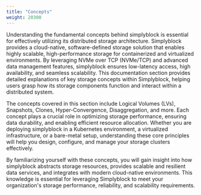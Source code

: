 ```yaml
---
title: "Concepts"
weight: 20300
---
```


Understanding the fundamental concepts behind simplyblock is essential for effectively utilizing its distributed storage
architecture. Simplyblock provides a cloud-native, software-defined storage solution that enables highly scalable,
high-performance storage for containerized and virtualized environments. By leveraging NVMe over TCP (NVMe/TCP) and
advanced data management features, simplyblock ensures low-latency access, high availability, and seamless scalability.
This documentation section provides detailed explanations of key storage concepts within Simplyblock, helping users
grasp how its storage components function and interact within a distributed system.

The concepts covered in this section include Logical Volumes (LVs), Snapshots, Clones, Hyper-Convergence,
Disaggregation, and more. Each concept plays a crucial role in optimizing storage performance, ensuring data durability,
and enabling efficient resource allocation. Whether you are deploying simplyblock in a Kubernetes environment, a
virtualized infrastructure, or a bare-metal setup, understanding these core principles will help you design, configure,
and manage your storage clusters effectively.

By familiarizing yourself with these concepts, you will gain insight into how simplyblock abstracts storage resources,
provides scalable and resilient data services, and integrates with modern cloud-native environments. This knowledge is
essential for leveraging Simplyblock to meet your organization's storage performance, reliability, and scalability
requirements.
